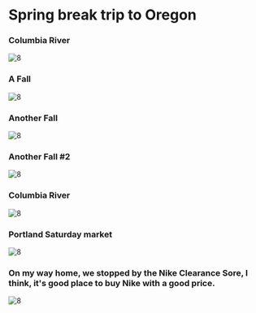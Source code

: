 # Spring break trip to Oregon

### Columbia River  
<img class="w90percent" src="/images/201604_Oregon/30_20160401_130448.jpg" alt="8">

### A Fall
<img class="w90percent" src="/images/201604_Oregon/30_20160401_144556.jpg" alt="8">

### Another Fall
<img class="w90percent" src="/images/201604_Oregon/31_20160401_161310.jpg" alt="8">

### Another Fall #2  
<img class="w90percent" src="/images/201604_Oregon/31_20160401_161551.jpg" alt="8">

### Columbia River  
<img class="w90percent" src="/images/201604_Oregon/30_20160401_142055.jpg" alt="8">

### Portland Saturday market  
<img class="w90percent" src="/images/201604_Oregon/30_20160402_130359.jpg" alt="8">

### On my way home, we stopped by the Nike Clearance Sore, I think, it's good place to buy Nike with a good price.  
<img class="w90percent" src="/images/201604_Oregon/30_20160401_093501.jpg" alt="8">
